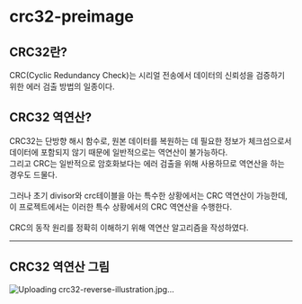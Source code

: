 # crc32-preimage
## CRC32란?
CRC(Cyclic Redundancy Check)는 시리얼 전송에서 데이터의 신뢰성을 검증하기 위한 에러 검출 방법의 일종이다.

## CRC32 역연산?
CRC32는 단방향 해시 함수로, 원본 데이터를 복원하는 데 필요한 정보가 체크섬으로서 데이터에 포함되지 않기 때문에 일반적으로는 역연산이 불가능하다.<br>
그리고 CRC는 일반적으로 암호화보다는 에러 검출을 위해 사용하므로 역연산을 하는 경우도 드물다.<br>
<br>
그러나 초기 divisor와 crc테이블을 아는 특수한 상황에서는 CRC 역연산이 가능한데,<br>
이 프로젝트에서는 이러한 특수 상황에서의 CRC 역연산을 수행한다. <br>
<br>
CRC의 동작 원리를 정확히 이해하기 위해 역연산 알고리즘을 작성하였다.<hr>


## CRC32 역연산 그림
![Uploading crc32-reverse-illustration.jpg…]()
